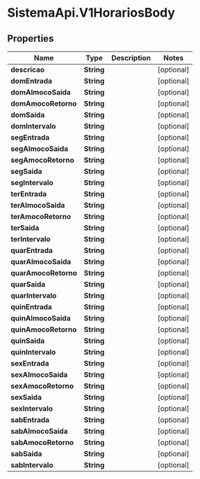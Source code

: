 # SistemaApi.V1HorariosBody

## Properties
Name | Type | Description | Notes
------------ | ------------- | ------------- | -------------
**descricao** | **String** |  | [optional] 
**domEntrada** | **String** |  | [optional] 
**domAlmocoSaida** | **String** |  | [optional] 
**domAmocoRetorno** | **String** |  | [optional] 
**domSaida** | **String** |  | [optional] 
**domIntervalo** | **String** |  | [optional] 
**segEntrada** | **String** |  | [optional] 
**segAlmocoSaida** | **String** |  | [optional] 
**segAmocoRetorno** | **String** |  | [optional] 
**segSaida** | **String** |  | [optional] 
**segIntervalo** | **String** |  | [optional] 
**terEntrada** | **String** |  | [optional] 
**terAlmocoSaida** | **String** |  | [optional] 
**terAmocoRetorno** | **String** |  | [optional] 
**terSaida** | **String** |  | [optional] 
**terIntervalo** | **String** |  | [optional] 
**quarEntrada** | **String** |  | [optional] 
**quarAlmocoSaida** | **String** |  | [optional] 
**quarAmocoRetorno** | **String** |  | [optional] 
**quarSaida** | **String** |  | [optional] 
**quarIntervalo** | **String** |  | [optional] 
**quinEntrada** | **String** |  | [optional] 
**quinAlmocoSaida** | **String** |  | [optional] 
**quinAmocoRetorno** | **String** |  | [optional] 
**quinSaida** | **String** |  | [optional] 
**quinIntervalo** | **String** |  | [optional] 
**sexEntrada** | **String** |  | [optional] 
**sexAlmocoSaida** | **String** |  | [optional] 
**sexAmocoRetorno** | **String** |  | [optional] 
**sexSaida** | **String** |  | [optional] 
**sexIntervalo** | **String** |  | [optional] 
**sabEntrada** | **String** |  | [optional] 
**sabAlmocoSaida** | **String** |  | [optional] 
**sabAmocoRetorno** | **String** |  | [optional] 
**sabSaida** | **String** |  | [optional] 
**sabIntervalo** | **String** |  | [optional] 
